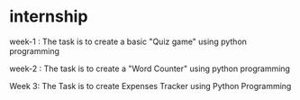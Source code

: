 # internship
week-1 :
The task is to create a basic "Quiz game" using python programming
















































week-2 :
The task is to create a "Word Counter" using python programming






































Week 3: The Task is to create Expenses Tracker using Python Programming
